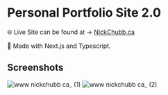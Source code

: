 # Personal Portfolio Site 2.0

🌐 Live Site can be found at -> [NickChubb.ca](https://nickchubb.ca)

🔧 Made with Next.js and Typescript.

## Screenshots

![www nickchubb ca_ (1)](https://user-images.githubusercontent.com/4172020/219312428-dc15a1b1-eca6-4478-b490-ce1424490948.png)
![www nickchubb ca_ (2)](https://user-images.githubusercontent.com/4172020/219312457-eb39b143-e285-4ac8-b336-7d66a49ca28a.png)
